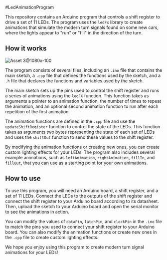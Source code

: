 #LedAnimationProgram

This repository contains an Arduino program that controls a shift register to drive a set of 11 LEDs. The program uses the `ledFx` library to create animations that simulate the modern turn signals found on some new cars, where the lights appear to "run" or "fill" in the direction of the turn.

## How it works

![Asset 3@1080x-100](https://github.com/menicanin/Formula/assets/101369794/4451d1d4-df5e-4d34-96a5-a0753d24135c)


The program consists of several files, including an `.ino` file that contains the main sketch, a `.cpp` file that defines the functions used by the sketch, and a `.h` file that declares the functions and variables used by the sketch.

The main sketch sets up the pins used to control the shift register and runs a series of animations using the `ledFX` function. This function takes as arguments a pointer to an animation function, the number of times to repeat the animation, and an optional second animation function to run after each repetition of the first animation.

The animation functions are defined in the `.cpp` file and use the `updateShiftRegister` function to control the state of the LEDs. This function takes as arguments two bytes representing the state of each set of LEDs and uses the `shiftOut` function to send these values to the shift register.

By modifying the animation functions or creating new ones, you can create custom lighting effects for your LEDs. The program also includes several example animations, such as `leftAnimation`, `rightAnimation`, `fillIn`, and `fillOut`, that you can use as a starting point for your own animations.

## How to use

To use this program, you will need an Arduino board, a shift register, and a set of 11 LEDs. Connect the LEDs to the outputs of the shift register and connect the shift register to your Arduino board according to its datasheet. Then, upload the sketch to your Arduino board and open the serial monitor to see the animations in action.

You can modify the values of `dataPin`, `latchPin`, and `clockPin` in the `.ino` file to match the pins you used to connect your shift register to your Arduino board. You can also modify the animation functions or create new ones in the `.cpp` file to create custom lighting effects.

We hope you enjoy using this program to create modern turn signal animations for your LEDs!

